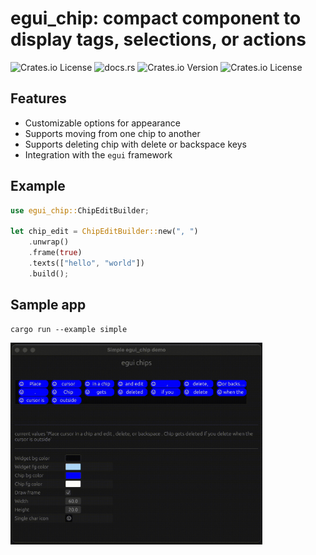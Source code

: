 # egui_chip: compact component to display tags, selections, or actions

![Crates.io License](https://img.shields.io/crates/l/egui_chip)
![docs.rs](https://img.shields.io/docsrs/egui_chip)
![Crates.io Version](https://img.shields.io/crates/v/egui_chip)
![Crates.io License](https://img.shields.io/crates/l/egui_chip)

## Features

- Customizable options for appearance
- Supports moving from one chip to another
- Supports deleting chip with delete or backspace keys
- Integration with the `egui` framework

## Example

```rust
use egui_chip::ChipEditBuilder;

let chip_edit = ChipEditBuilder::new(", ")
    .unwrap()
    .frame(true)
    .texts(["hello", "world"])
    .build();
```

## Sample app

```shell
cargo run --example simple
```

<img src="demo/demo_0.1.0.gif" width="80%">

